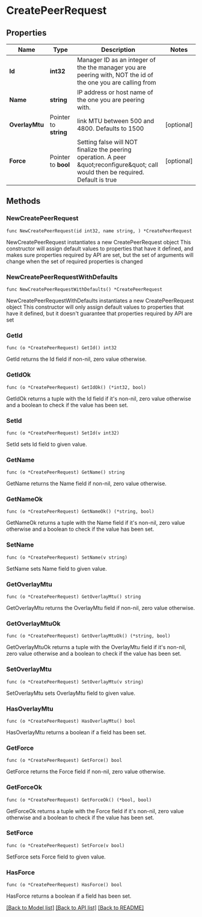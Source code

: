 # CreatePeerRequest

## Properties

Name | Type | Description | Notes
------------ | ------------- | ------------- | -------------
**Id** | **int32** | Manager ID as an integer of the the manager you are peering with,  NOT the id of the one you are calling from  | 
**Name** | **string** | IP address or host name of the one you are peering with. | 
**OverlayMtu** | Pointer to **string** | link MTU between 500 and 4800. Defaults to 1500 | [optional] 
**Force** | Pointer to **bool** | Setting false will NOT finalize the peering operation.  A peer \&quot;reconfigure\&quot; call would then be required. Default is true  | [optional] 

## Methods

### NewCreatePeerRequest

`func NewCreatePeerRequest(id int32, name string, ) *CreatePeerRequest`

NewCreatePeerRequest instantiates a new CreatePeerRequest object
This constructor will assign default values to properties that have it defined,
and makes sure properties required by API are set, but the set of arguments
will change when the set of required properties is changed

### NewCreatePeerRequestWithDefaults

`func NewCreatePeerRequestWithDefaults() *CreatePeerRequest`

NewCreatePeerRequestWithDefaults instantiates a new CreatePeerRequest object
This constructor will only assign default values to properties that have it defined,
but it doesn't guarantee that properties required by API are set

### GetId

`func (o *CreatePeerRequest) GetId() int32`

GetId returns the Id field if non-nil, zero value otherwise.

### GetIdOk

`func (o *CreatePeerRequest) GetIdOk() (*int32, bool)`

GetIdOk returns a tuple with the Id field if it's non-nil, zero value otherwise
and a boolean to check if the value has been set.

### SetId

`func (o *CreatePeerRequest) SetId(v int32)`

SetId sets Id field to given value.


### GetName

`func (o *CreatePeerRequest) GetName() string`

GetName returns the Name field if non-nil, zero value otherwise.

### GetNameOk

`func (o *CreatePeerRequest) GetNameOk() (*string, bool)`

GetNameOk returns a tuple with the Name field if it's non-nil, zero value otherwise
and a boolean to check if the value has been set.

### SetName

`func (o *CreatePeerRequest) SetName(v string)`

SetName sets Name field to given value.


### GetOverlayMtu

`func (o *CreatePeerRequest) GetOverlayMtu() string`

GetOverlayMtu returns the OverlayMtu field if non-nil, zero value otherwise.

### GetOverlayMtuOk

`func (o *CreatePeerRequest) GetOverlayMtuOk() (*string, bool)`

GetOverlayMtuOk returns a tuple with the OverlayMtu field if it's non-nil, zero value otherwise
and a boolean to check if the value has been set.

### SetOverlayMtu

`func (o *CreatePeerRequest) SetOverlayMtu(v string)`

SetOverlayMtu sets OverlayMtu field to given value.

### HasOverlayMtu

`func (o *CreatePeerRequest) HasOverlayMtu() bool`

HasOverlayMtu returns a boolean if a field has been set.

### GetForce

`func (o *CreatePeerRequest) GetForce() bool`

GetForce returns the Force field if non-nil, zero value otherwise.

### GetForceOk

`func (o *CreatePeerRequest) GetForceOk() (*bool, bool)`

GetForceOk returns a tuple with the Force field if it's non-nil, zero value otherwise
and a boolean to check if the value has been set.

### SetForce

`func (o *CreatePeerRequest) SetForce(v bool)`

SetForce sets Force field to given value.

### HasForce

`func (o *CreatePeerRequest) HasForce() bool`

HasForce returns a boolean if a field has been set.


[[Back to Model list]](../README.md#documentation-for-models) [[Back to API list]](../README.md#documentation-for-api-endpoints) [[Back to README]](../README.md)


